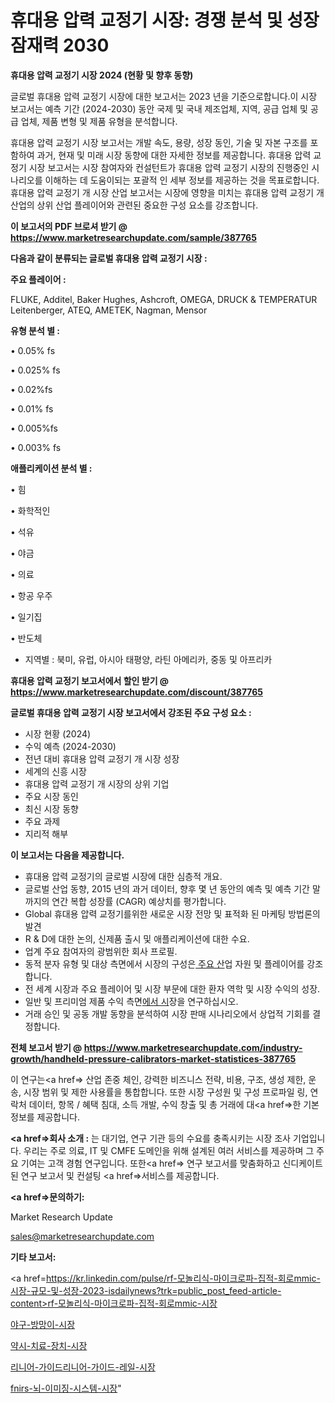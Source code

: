 # 휴대용 압력 교정기 시장: 경쟁 분석 및 성장 잠재력 2030

<strong>휴대용 압력 교정기 시장 2024 (현황 및 향후 동향)</strong>

글로벌 휴대용 압력 교정기 시장에 대한 보고서는 2023 년을 기준으로합니다.이 시장 보고서는 예측 기간 (2024-2030) 동안 국제 및 국내 제조업체, 지역, 공급 업체 및 공급 업체, 제품 변형 및 제품 유형을 분석합니다.

휴대용 압력 교정기 시장 보고서는 개발 속도, 용량, 성장 동인, 기술 및 자본 구조를 포함하여 과거, 현재 및 미래 시장 동향에 대한 자세한 정보를 제공합니다. 휴대용 압력 교정기 시장 보고서는 시장 참여자와 컨설턴트가 휴대용 압력 교정기 시장의 진행중인 시나리오를 이해하는 데 도움이되는 포괄적 인 세부 정보를 제공하는 것을 목표로합니다. 휴대용 압력 교정기 개 시장 산업 보고서는 시장에 영향을 미치는 휴대용 압력 교정기 개 산업의 상위 산업 플레이어와 관련된 중요한 구성 요소를 강조합니다.



<strong>이 보고서의 PDF 브로셔 받기 @ <a href=https://www.marketresearchupdate.com/sample/387765>https://www.marketresearchupdate.com/sample/387765</a></strong>



<strong>다음과 같이 분류되는 글로벌 휴대용 압력 교정기 시장 :</strong>



<strong>주요 플레이어 :</strong>

FLUKE, Additel, Baker Hughes, Ashcroft, OMEGA, DRUCK & TEMPERATUR Leitenberger, ATEQ, AMETEK, Nagman, Mensor



<strong>유형 분석 별 :</strong>

• 0.05% fs

• 0.025% fs

• 0.02%fs

• 0.01% fs

• 0.005%fs

• 0.003% fs



<strong>애플리케이션 분석 별 :</strong>

• 힘

• 화학적인

• 석유

• 야금

• 의료

• 항공 우주

• 일기집

• 반도체

<ul>
  <li>지역별 : 북미, 유럽, 아시아 태평양, 라틴 아메리카, 중동 및 아프리카</li>
</ul>


<strong>휴대용 압력 교정기 보고서에서 할인 받기 @ <a href=https://www.marketresearchupdate.com/discount/387765>https://www.marketresearchupdate.com/discount/387765</a></strong>



<strong>글로벌 휴대용 압력 교정기 시장 보고서에서 강조된 주요 구성 요소 :</strong>
<ul>
  <li>시장 현황 (2024)</li>
  <li>수익 예측 (2024-2030)</li>
  <li>전년 대비 휴대용 압력 교정기 개 시장 성장</li>
  <li>세계의 신흥 시장</li>
  <li>휴대용 압력 교정기 개 시장의 상위 기업</li>
  <li>주요 시장 동인</li>
  <li>최신 시장 동향</li>
  <li>주요 과제</li>
  <li>지리적 해부</li>
</ul>


<strong>이 보고서는 다음을 제공합니다.</strong>
<ul>
  <li>휴대용 압력 교정기의 글로벌 시장에 대한 심층적 개요.</li>
  <li>글로벌 산업 동향, 2015 년의 과거 데이터, 향후 몇 년 동안의 예측 및 예측 기간 말까지의 연간 복합 성장률 (CAGR) 예상치를 평가합니다.</li>
  <li>Global 휴대용 압력 교정기를위한 새로운 시장 전망 및 표적화 된 마케팅 방법론의 발견</li>
  <li>R &amp; D에 대한 논의, 신제품 출시 및 애플리케이션에 대한 수요.</li>
  <li>업계 주요 참여자의 광범위한 회사 프로필.</li>
  <li>동적 분자 유형 및 대상 측면에서 시장의 구성은<a href=> 주요 산</a>업 자원 및 플레이어를 강조합니다.</li>
  <li>전 세계 시장과 주요 플레이어 및 시장 부문에 대한 환자 역학 및 시장 수익의 성장.</li>
  <li>일반 및 프리미엄 제품 수익 측면<a href=>에서 시</a>장을 연구하십시오.</li>
  <li>거래 승인 및 공동 개발 동향을 분석하여 시장 판매 시나리오에서 상업적 기회를 결정합니다.</li>
</ul>



<strong>전체 보고서 받기 @ <a href=https://www.marketresearchupdate.com/industry-growth/handheld-pressure-calibrators-market-statistices-387765>https://www.marketresearchupdate.com/industry-growth/handheld-pressure-calibrators-market-statistices-387765</a></strong>

이 연구는<a href=> 산업 존중</a> 체인, 강력한 비즈니스 전략, 비용, 구조, 생성 제한, 운송, 시장 범위 및 제한 사용률을 통합합니다. 또한 시장 구성원 및 구성 프로파일 링, 연락처 데이터, 항목 / 혜택 침대, 소득 개발, 수익 창출 및 총 거래에 대<a href=>한 기본 </a>정보를 제공합니다.



<strong><a href=>회사 소</a>개 :</strong>
는 대기업, 연구 기관 등의 수요를 충족시키는 시장 조사 기업입니다. 우리는 주로 의료, IT 및 CMFE 도메인을 위해 설계된 여러 서비스를 제공하며 그 주요 기여는 고객 경험 연구입니다. 또한<a href=> 연구 보</a>고서를 맞춤화하고 신디케이트 된 연구 보고서 및 컨설팅 <a href=>서비스</a>를 제공합니다.



<strong><a href=>문의하기:</a></strong>

Market Research Update

sales@marketresearchupdate.com



<strong>기타 보고서:</strong>

<a href=https://kr.linkedin.com/pulse/rf-모놀리식-마이크로파-집적-회로mmic-시장-규모-및-성장-2023-isdailynews?trk=public_post_feed-article-content>rf-모놀리식-마이크로파-집적-회로mmic-시장</a>

<a href=https://www.linkedin.com/pulse/야구-방망이-시장-현재-및-미래-성장-2029-trend-tracking-tips-360-analysis/>야구-방망이-시장</a>

<a href=https://www.linkedin.com/pulse/약시-치료-장치-시장-동향-및-성장-전망-trend-tracking-tips-360-analysis-24isf/>약시-치료-장치-시장</a>

<a href=https://www.linkedin.com/pulse/리니어-가이드리니어-가이드-레일-시장-세분화-연구-및-목표-고객2029년-3klef/>리니어-가이드리니어-가이드-레일-시장</a>

<a href=https://www.linkedin.com/pulse/fnirs-뇌-이미징-시스템-시장-진입-전략-및-위험-평가2030년-data-dive-diaries-24-analysis-j9o0f/>fnirs-뇌-이미징-시스템-시장</a>"
